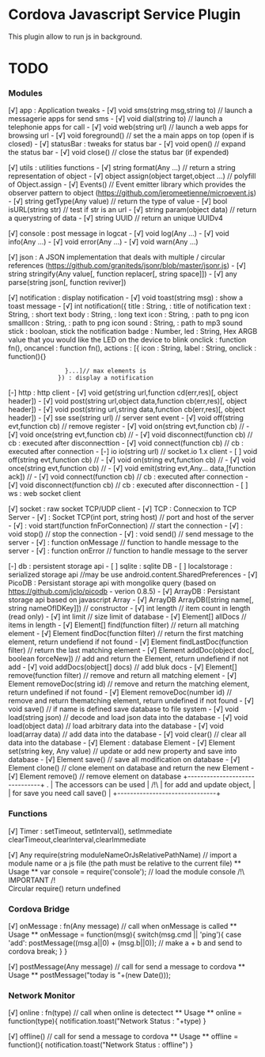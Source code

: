 # Cordova Javascript Service Plugin

This plugin allow to run js in background.

# TODO
### Modules

[√]     app : Application tweaks
			- [√] void sms(string msg,string to) // launch a messagerie apps for send sms
			- [√] void dial(string to) // launch a telephonie apps for call
			- [√] void web(string url) // launch a web apps for browsing url
			- [√] void foreground() // set the a main apps on top (open if is closed)
			- [√] statusBar : tweaks for status bar
				- [√] void open() // expand the status bar
				- [√] void close() // close the status bar (if expended)

[√]		utils : utilities functions
			- [√] string format(Any ...) // return a string representation of object
			- [√] object assign(object target,object ...) // polyfill of Object.assign
			- [√] Events() // Event emitter library which provides the observer pattern to object (https://github.com/jeromeetienne/microevent.js)
			- [√] string getType(Any value) // return the type of value
			- [√] bool isURL(string str) // test if str is an url
			- [√] string param(object data) // return a querystring of data
			- [√] string UUID // return an unique UUIDv4

[√]    	console : post message in logcat
            - [√] void log(Any ...)
            - [√] void info(Any ...)
            - [√] void error(Any ...)
            - [√] void warn(Any ...)

[√]		json : A JSON implementation that deals with multiple / circular references (https://github.com/graniteds/jsonr/blob/master/jsonr.js)
			- [√] string stringify(Any value[, function replacer[, string space]])
			- [√] any parse(string json[, function reviver])

[√]		notification : display notification
			- [√] void toast(string msg) : show a toast message
			- [√] int notification({
					title : String, : title of notification
					text  : String, : short text
					body  : String, : long text
					icon  : String, : path to png icon
					smallIcon  : String, : path to png icon
					sound  : String, : path to mp3 sound
					stick  : booloan, stick the notification
					badge : Number, 
					led : String, Hex ARGB value that you would like the LED on the device to blink
					onclick : function fn(),
					oncancel : function fn(),
					actions : [{
						icon : String,
						label : String,
						onclick : function(){}

					}...]// max elements is
	    		  }) : display a notification

[-]    	http : http client
            - [√] void get(string url,function cd(err,res)[, object header])
            - [√] void post(string url,object data,function cb(err,res)[, object header])
            - [√] void post(string url,string data,function cb(err,res)[, object header])
            - [√] sse  sse(string url) // server sent event
				- [√] void off(string evt,function cb) // remove register
				- [√] void on(string evt,function cb) // 
				- [√] void once(string evt,function cb) //
				- [√] void disconnect(function cb) // cb : executed after disconnecttion
				- [√] void connect(function cb) // cb : executed after connection
			- [-] io   io(string url) // socket.io 1.x client
				- [ ] void off(string evt,function cb) //
				- [√] void on(string evt,function cb) //
				- [√] void once(string evt,function cb) //
				- [√] void emit(string evt,Any... data,[function ack]) //
				- [√] void connect(function cb) // cb : executed after connection
				- [√] void disconnect(function cb) // cb : executed after disconnecttion
		    - [ ] ws : web socket client

[√]    	socket : raw socket TCP/UDP client
		- [√] TCP : Connecxion to TCP Server
			- [√] : Socket 	TCP(int port, string host) // port and host of the server
			- [√] : void 	start(function fnForConnection) // start the connection
			- [√] : void 	stop() // stop the connection
			- [√] : void 	send() // send message to the server
			- [√] : function 	onMessage // function to handle message to the server
			- [√] : function 	onError // function to handle message to the server


[-]    	db : persistent storage api
		- [ ] sqlite : sqlite DB
		- [ ] localstorage : serialized storage api //may be use android.content.SharedPreferences
		- [√] PicoDB : Persistant storage api with mongolike query (based on https://github.com/jclo/picodb - verion 0.8.5)
		- [√] ArrayDB : Persistant storage api based on javascript Array
			- [√] ArrayDB   ArrayDB([string name[, string nameOfIDKey]]) // constructor
            - [√] int       length // item count in length (read only)
			- [√] int       limit // size limit of database
			- [√] Element[] allDocs // items in length
			- [√] Element[] find(function filter) // return all matching element
			- [√] Element   findDoc(function filter) // return the first matching element, return undefiend if not found
			- [√] Element   findLastDoc(function filter) // return the last matching element
			- [√] Element   addDoc(object doc[, boolean forceNew]) // add and return the Element, return undefiend if not add
			- [√] void      addDocs(object[] docs) // add bluk docs
			- [√] Element[] remove(function filter) // remove and return all matching element
			- [√] Element   removeDoc(string id) // remove and return the matching element, return undefined if not found
			- [√] Element   removeDoc(number id) // remove and return thematching element, return undefined if not found
			- [√] void      save() // if name is defined save database to file system
			- [√] void      load(string json) // decode and load json data into the database
			- [√] void      load(object data) // load arbitrary data into the database
            - [√] void      load(array data) // add data into the database
			- [√] void      clear() // clear all data into the database
			- [√] Element : database Element
				- [√] Element set(string key, Any value) // update or add new property and save into database
				- [√] Element save() // save all modification on database
				- [√] Element clone() // clone element on database and return the new Element
				- [√] Element remove() // remove element on database 
			        +-------------------------------+
                 .  | The accessors can be used     |
                /!\ | for add and update object,    |
                    | for save you need call save() |
                    +-------------------------------+

### Functions

[√]    	Timer : setTimeout, setInterval(), setImmediate
				clearTimeout,clearInterval,clearImmediate

[√]		Any require(string moduleNameOrJsRelativePathName) // import a module name or a js file (the path must be relative to the current file)
		** Usage **
		var console = require('console'); // load the module console
		/!\ IMPORTANT /!\
		Circular require() return undefined

### Cordova Bridge

[√]    	onMessage : fn(Any message) // call when onMessage is called
		 	** Usage **
    		onMessage = function(msg){
    			switch(msg.cmd || 'ping'){
    				case 'add':
    					postMessage((msg.a||0) + (msg.b||0)); // make a + b and send to cordova
    					break;
    			}
    		}

[√]    	postMessage(Any message) // call for send a message to cordova
    		** Usage **
    		postMessage("today is "+(new Date()));

### Network Monitor

[√]    	online : fn(type) // call when online is detectect
		 	** Usage **
    		online = function(type){
    			notification.toast("Network Status : "+type)
    		}

[√]    	offline() // call for send a message to cordova
    		** Usage **
    		offline = function(){
    			notification.toast("Network Status : offline")
    		}